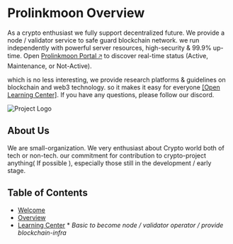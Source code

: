 # Prolinkmoon Overview

As a crypto enthusiast we fully support decentralized future. We provide a node / validator service to safe guard blockchain network. we run independently with powerful server resources, high-security & 99.9% up-time. Open [Prolinkmoon Portal 🡥](https://portal.prolinkmoon.com/hub#lfg) to discover real-time status (Active, Maintenance, or Not-Active).

which is no less interesting, we provide research platforms & guidelines on blockchain and web3 technology. so it makes it easy for everyone [[Open Learning Center]](learning-center/learning-center). If you have any questions, please follow our discord.

![Project Logo](/new-slog.png)

## About Us

We are small-organization. We very enthusiast about Crypto world both of tech or non-tech. our commitment for contribution to crypto-project anything( If possible ), especially those still in the development / early stage.

## Table of Contents

- [Welcome](welcome)
- [Overview](#overview)
- [Learning Center](learning-center/learning-center) \* _Basic to become node / validator operator / provide blockchain-infra_

<!-- #### List all guide Node / Validator :

- [Avail](#usage)
- [Celestia](#contributing)
- [License](#license) -->

<!-- ## Features

List key features or functionalities of the project. You can use bullet points or a table for better organization.

- Feature 1
- Feature 2
- Feature 3

## Installation

Guide users on how to install and set up the project. Include any prerequisites, dependencies, or configuration steps.

```bash
$ npm install
# Or
$ yarn install
``` -->
